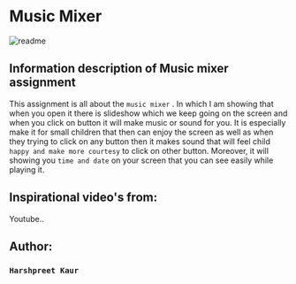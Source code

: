 # Music Mixer

![readme](/images/greyjoy.jpg)

## Information description of Music mixer assignment

This assignment is all about the ``music mixer`` . In which I am showing that when you open it there is slideshow which we keep going on the screen and when you click on button it will make music or sound for you. It is especially make it for small children that then can enjoy the screen as well as when they trying to click on any button then it makes sound that will feel child ```happy and make more courtesy``` to click on other button.  Moreover, it will showing you ```time and date``` on your screen that you can see easily while playing it. 


## Inspirational video's from: 
Youtube..


## Author:
### ```Harshpreet Kaur```
